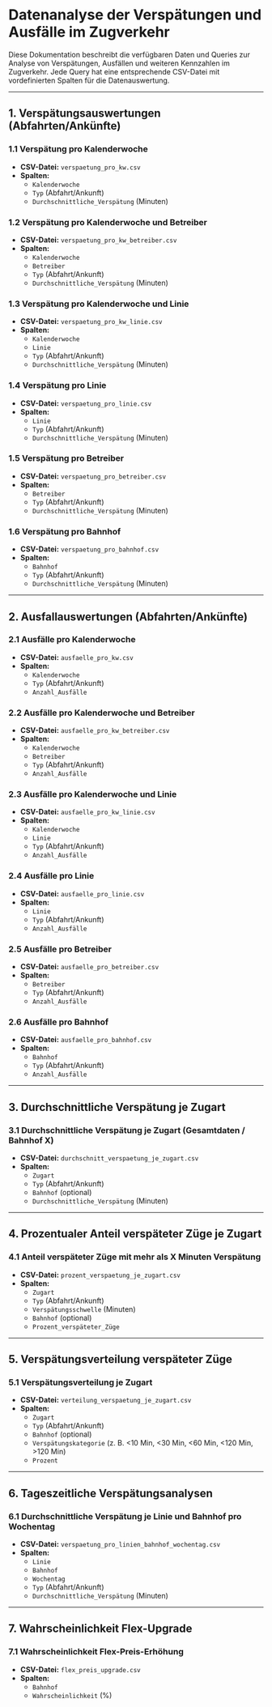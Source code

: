 # Datenanalyse der Verspätungen und Ausfälle im Zugverkehr

Diese Dokumentation beschreibt die verfügbaren Daten und Queries zur Analyse von Verspätungen, Ausfällen und weiteren Kennzahlen im Zugverkehr. Jede Query hat eine entsprechende CSV-Datei mit vordefinierten Spalten für die Datenauswertung.

---

## 1. Verspätungsauswertungen (Abfahrten/Ankünfte)

### 1.1 Verspätung pro Kalenderwoche
- **CSV-Datei:** `verspaetung_pro_kw.csv`
- **Spalten:**
    - `Kalenderwoche`
    - `Typ` (Abfahrt/Ankunft)
    - `Durchschnittliche_Verspätung` (Minuten)

### 1.2 Verspätung pro Kalenderwoche und Betreiber
- **CSV-Datei:** `verspaetung_pro_kw_betreiber.csv`
- **Spalten:**
    - `Kalenderwoche`
    - `Betreiber`
    - `Typ` (Abfahrt/Ankunft)
    - `Durchschnittliche_Verspätung` (Minuten)

### 1.3 Verspätung pro Kalenderwoche und Linie
- **CSV-Datei:** `verspaetung_pro_kw_linie.csv`
- **Spalten:**
    - `Kalenderwoche`
    - `Linie`
    - `Typ` (Abfahrt/Ankunft)
    - `Durchschnittliche_Verspätung` (Minuten)

### 1.4 Verspätung pro Linie
- **CSV-Datei:** `verspaetung_pro_linie.csv`
- **Spalten:**
    - `Linie`
    - `Typ` (Abfahrt/Ankunft)
    - `Durchschnittliche_Verspätung` (Minuten)

### 1.5 Verspätung pro Betreiber
- **CSV-Datei:** `verspaetung_pro_betreiber.csv`
- **Spalten:**
    - `Betreiber`
    - `Typ` (Abfahrt/Ankunft)
    - `Durchschnittliche_Verspätung` (Minuten)

### 1.6 Verspätung pro Bahnhof
- **CSV-Datei:** `verspaetung_pro_bahnhof.csv`
- **Spalten:**
    - `Bahnhof`
    - `Typ` (Abfahrt/Ankunft)
    - `Durchschnittliche_Verspätung` (Minuten)

---

## 2. Ausfallauswertungen (Abfahrten/Ankünfte)

### 2.1 Ausfälle pro Kalenderwoche
- **CSV-Datei:** `ausfaelle_pro_kw.csv`
- **Spalten:**
    - `Kalenderwoche`
    - `Typ` (Abfahrt/Ankunft)
    - `Anzahl_Ausfälle`

### 2.2 Ausfälle pro Kalenderwoche und Betreiber
- **CSV-Datei:** `ausfaelle_pro_kw_betreiber.csv`
- **Spalten:**
    - `Kalenderwoche`
    - `Betreiber`
    - `Typ` (Abfahrt/Ankunft)
    - `Anzahl_Ausfälle`

### 2.3 Ausfälle pro Kalenderwoche und Linie
- **CSV-Datei:** `ausfaelle_pro_kw_linie.csv`
- **Spalten:**
    - `Kalenderwoche`
    - `Linie`
    - `Typ` (Abfahrt/Ankunft)
    - `Anzahl_Ausfälle`

### 2.4 Ausfälle pro Linie
- **CSV-Datei:** `ausfaelle_pro_linie.csv`
- **Spalten:**
    - `Linie`
    - `Typ` (Abfahrt/Ankunft)
    - `Anzahl_Ausfälle`

### 2.5 Ausfälle pro Betreiber
- **CSV-Datei:** `ausfaelle_pro_betreiber.csv`
- **Spalten:**
    - `Betreiber`
    - `Typ` (Abfahrt/Ankunft)
    - `Anzahl_Ausfälle`

### 2.6 Ausfälle pro Bahnhof
- **CSV-Datei:** `ausfaelle_pro_bahnhof.csv`
- **Spalten:**
    - `Bahnhof`
    - `Typ` (Abfahrt/Ankunft)
    - `Anzahl_Ausfälle`

---

## 3. Durchschnittliche Verspätung je Zugart

### 3.1 Durchschnittliche Verspätung je Zugart (Gesamtdaten / Bahnhof X)
- **CSV-Datei:** `durchschnitt_verspaetung_je_zugart.csv`
- **Spalten:**
    - `Zugart`
    - `Typ` (Abfahrt/Ankunft)
    - `Bahnhof` (optional)
    - `Durchschnittliche_Verspätung` (Minuten)

---

## 4. Prozentualer Anteil verspäteter Züge je Zugart

### 4.1 Anteil verspäteter Züge mit mehr als X Minuten Verspätung
- **CSV-Datei:** `prozent_verspaetung_je_zugart.csv`
- **Spalten:**
    - `Zugart`
    - `Typ` (Abfahrt/Ankunft)
    - `Verspätungsschwelle` (Minuten)
    - `Bahnhof` (optional)
    - `Prozent_verspäteter_Züge`

---

## 5. Verspätungsverteilung verspäteter Züge

### 5.1 Verspätungsverteilung je Zugart
- **CSV-Datei:** `verteilung_verspaetung_je_zugart.csv`
- **Spalten:**
    - `Zugart`
    - `Typ` (Abfahrt/Ankunft)
    - `Bahnhof` (optional)
    - `Verspätungskategorie` (z. B. <10 Min, <30 Min, <60 Min, <120 Min, >120 Min)
    - `Prozent`

---

## 6. Tageszeitliche Verspätungsanalysen

### 6.1 Durchschnittliche Verspätung je Linie und Bahnhof pro Wochentag
- **CSV-Datei:** `verspaetung_pro_linien_bahnhof_wochentag.csv`
- **Spalten:**
    - `Linie`
    - `Bahnhof`
    - `Wochentag`
    - `Typ` (Abfahrt/Ankunft)
    - `Durchschnittliche_Verspätung` (Minuten)

---

## 7. Wahrscheinlichkeit Flex-Upgrade

### 7.1 Wahrscheinlichkeit Flex-Preis-Erhöhung
- **CSV-Datei:** `flex_preis_upgrade.csv`
- **Spalten:**
    - `Bahnhof`
    - `Wahrscheinlichkeit` (%)
